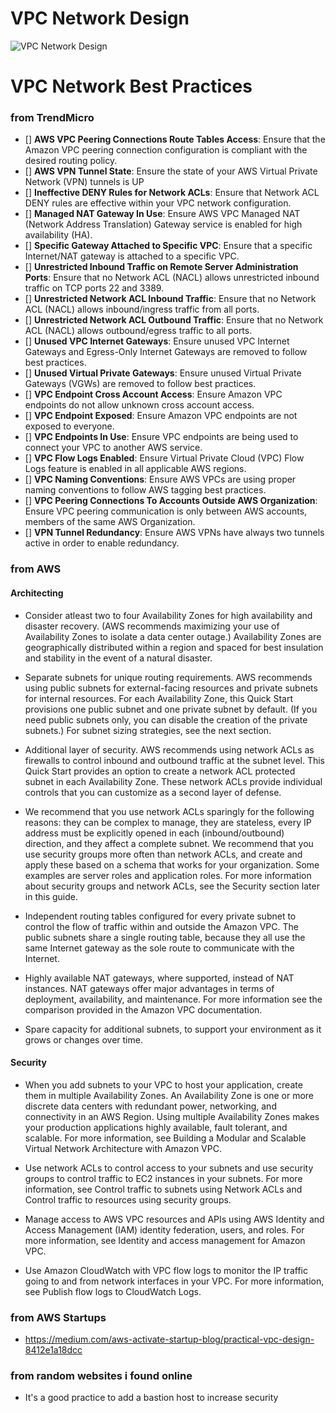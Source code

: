 # VPC Network Design
![VPC Network Design](./diagrams/network-design.drawio.png)

# VPC Network Best Practices 
### from TrendMicro 
* [] **AWS VPC Peering Connections Route Tables Access**: Ensure that the Amazon VPC peering connection configuration is compliant with the desired routing policy.
* [] **AWS VPN Tunnel State**: Ensure the state of your AWS Virtual Private Network (VPN) tunnels is UP
* [] **Ineffective DENY Rules for Network ACLs**: Ensure that Network ACL DENY rules are effective within your VPC network configuration.
* [] **Managed NAT Gateway In Use**: Ensure AWS VPC Managed NAT (Network Address Translation) Gateway service is enabled for high availability (HA).
* [] **Specific Gateway Attached to Specific VPC**: Ensure that a specific Internet/NAT gateway is attached to a specific VPC.
* [] **Unrestricted Inbound Traffic on Remote Server Administration Ports**: Ensure that no Network ACL (NACL) allows unrestricted inbound traffic on TCP ports 22 and 3389.
* [] **Unrestricted Network ACL Inbound Traffic**: Ensure that no Network ACL (NACL) allows inbound/ingress traffic from all ports.
* [] **Unrestricted Network ACL Outbound Traffic**: Ensure that no Network ACL (NACL) allows outbound/egress traffic to all ports.
* [] **Unused VPC Internet Gateways**: Ensure unused VPC Internet Gateways and Egress-Only Internet Gateways are removed to follow best practices.
* [] **Unused Virtual Private Gateways**: Ensure unused Virtual Private Gateways (VGWs) are removed to follow best practices.
* [] **VPC Endpoint Cross Account Access**: Ensure Amazon VPC endpoints do not allow unknown cross account access.
* [] **VPC Endpoint Exposed**: Ensure Amazon VPC endpoints are not exposed to everyone.
* [] **VPC Endpoints In Use**: Ensure VPC endpoints are being used to connect your VPC to another AWS service.
* [] **VPC Flow Logs Enabled**: Ensure Virtual Private Cloud (VPC) Flow Logs feature is enabled in all applicable AWS regions.
* [] **VPC Naming Conventions**: Ensure AWS VPCs are using proper naming conventions to follow AWS tagging best practices.
* [] **VPC Peering Connections To Accounts Outside AWS Organization**: Ensure VPC peering communication is only between AWS accounts, members of the same AWS Organization.
* [] **VPN Tunnel Redundancy**: Ensure AWS VPNs have always two tunnels active in order to enable redundancy.

### from AWS
#### Architecting
* Consider atleast two to four Availability Zones for high availability and disaster recovery. (AWS recommends maximizing your use of Availability Zones to isolate a data center outage.) Availability Zones are geographically distributed within a region and spaced for best insulation and stability in the event of a natural disaster.

* Separate subnets for unique routing requirements. AWS recommends using public subnets for external-facing resources and private subnets for internal resources. For each Availability Zone, this Quick Start provisions one public subnet and one private subnet by default. (If you need public subnets only, you can disable the creation of the private subnets.) For subnet sizing strategies, see the next section.

* Additional layer of security. AWS recommends using network ACLs as firewalls to control inbound and outbound traffic at the subnet level. This Quick Start provides an option to create a network ACL protected subnet in each Availability Zone. These network ACLs provide individual controls that you can customize as a second layer of defense.

* We recommend that you use network ACLs sparingly for the following reasons: they can be complex to manage, they are stateless, every IP address must be explicitly opened in each (inbound/outbound) direction, and they affect a complete subnet. We recommend that you use security groups more often than network ACLs, and create and apply these based on a schema that works for your organization. Some examples are server roles and application roles. For more information about security groups and network ACLs, see the Security section later in this guide.

* Independent routing tables configured for every private subnet to control the flow of traffic within and outside the Amazon VPC. The public subnets share a single routing table, because they all use the same Internet gateway as the sole route to communicate with the Internet.

* Highly available NAT gateways, where supported, instead of NAT instances. NAT gateways offer major advantages in terms of deployment, availability, and maintenance. For more information see the comparison provided in the Amazon VPC documentation.

* Spare capacity for additional subnets, to support your environment as it grows or changes over time.

#### Security 
* When you add subnets to your VPC to host your application, create them in multiple Availability Zones. An Availability Zone is one or more discrete data centers with redundant power, networking, and connectivity in an AWS Region. Using multiple Availability Zones makes your production applications highly available, fault tolerant, and scalable. For more information, see Building a Modular and Scalable Virtual Network Architecture with Amazon VPC.

* Use network ACLs to control access to your subnets and use security groups to control traffic to EC2 instances in your subnets. For more information, see Control traffic to subnets using Network ACLs and Control traffic to resources using security groups.

* Manage access to AWS VPC resources and APIs using AWS Identity and Access Management (IAM) identity federation, users, and roles. For more information, see Identity and access management for Amazon VPC.

* Use Amazon CloudWatch with VPC flow logs to monitor the IP traffic going to and from network interfaces in your VPC. For more information, see Publish flow logs to CloudWatch Logs.

### from AWS Startups
* https://medium.com/aws-activate-startup-blog/practical-vpc-design-8412e1a18dcc

### from random websites i found online
* It's a good practice to add a bastion host to increase security 